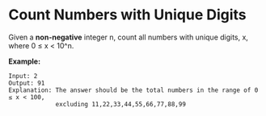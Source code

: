 # Count Numbers with Unique Digits

Given a __non-negative__ integer n, count all numbers with unique digits, x, where 0 ≤ x < 10^n.

__Example:__

```pseudo
Input: 2
Output: 91
Explanation: The answer should be the total numbers in the range of 0 ≤ x < 100,
             excluding 11,22,33,44,55,66,77,88,99
```
